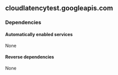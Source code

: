 ## cloudlatencytest.googleapis.com

### Dependencies

#### Automatically enabled services

None

#### Reverse dependencies

None

